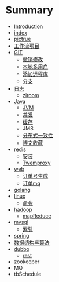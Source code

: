 # Summary

* [Introduction](README.md)
* [index](introduction.md)
* [pictrue](pictrue.md)
* [工作流项目](elasticsearch.md)
* [GIT](git.md)
  * [撤销修改](撤销修改.md)
  * [本地多用户](本地多用户.md)
  * [添加远程库](添加远程库.md)
  * [分支](分支.md)
* [日志](日志.md)
  * [ziroom](日志/ziroom.md)
* [Java](java.md)
  * [JVM](jvm.md)
  * [并发](并发.md)
  * [缓存](huan-cun.md)
  * JMS
  * [分布式一致性](fen-bu-shi-yi-zhi-xing.md)
  * [博文收藏](bo-wen-shou-cang.md)
* [redis](redis.md)
  * [安装](安装.md)
  * [Twemproxy](twemproxy.md)
* [web](web.md)
  * [订单号生成](web/ding-dan-hao-sheng-cheng.md)
  * [订单mq](web/ding-dan-mq.md)
* [golang](golang.md)
* [linux](linux.md)
  * [命令](命令.md)
* [hadoop](hadoop.md)
  * [mapReduce](hadoop/mapreduce.md)
* [mysql](mysql.md)
  * [索引](mysql/suo-yin.md)
* [spring](spring.md)
* [数据结构与算法](shu-ju-jie-gou-yu-suan-fa.md)
* [dubbo](dubbo.md)
  * [rest](dubbo/rest.md)
* zookeeper
* MQ
* tbSchedule

